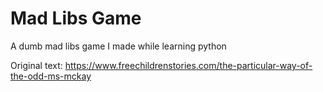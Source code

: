 # Mad Libs Game
A dumb mad libs game I made while learning python

Original text: https://www.freechildrenstories.com/the-particular-way-of-the-odd-ms-mckay

